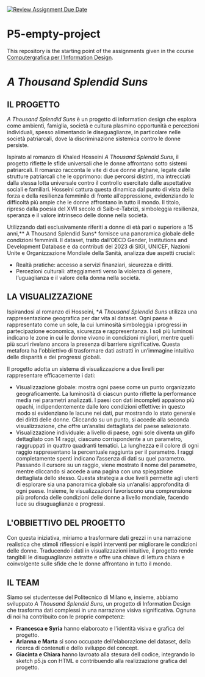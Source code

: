[![Review Assignment Due Date](https://classroom.github.com/assets/deadline-readme-button-22041afd0340ce965d47ae6ef1cefeee28c7c493a6346c4f15d667ab976d596c.svg)](https://classroom.github.com/a/7-MKnzKQ)
# P5-empty-project
This repository is the starting point of the assignments given in the course [Computergrafica per l'Information Design](https://www11.ceda.polimi.it/schedaincarico/schedaincarico/controller/scheda_pubblica/SchedaPublic.do?&evn_default=evento&c_classe=834257&lang=IT&__pj0=0&__pj1=9c10fe379e96db59d55d49b6b4252c5e).

# *A Thousand Splendid Suns*
## IL PROGETTO
*A Thousand Splendid Suns* è un progetto di information design che esplora come ambienti, famiglia, società e cultura plasmino opportunità e percezioni individuali, spesso alimentando le diseguaglianze, in particolare nelle società patriarcali, dove la discriminazione sistemica contro le donne persiste.

Ispirato al romanzo di Khaled Hosseini *A Thousand Splendid Suns*, il progetto riflette le sfide universali che le donne affrontano sotto sistemi patriarcali. Il romanzo racconta le vite di due donne afghane, legate dalle strutture patriarcali che le opprimono: due percorsi distinti, ma intrecciati dalla stessa lotta universale contro il controllo esercitato dalle aspettative sociali e familiari. Hosseini cattura questa dinamica dal punto di vista della forza e della resilienza femminile di fronte all’oppressione, evidenziando le difficoltà più ampie che le donne affrontano in tutto il mondo. Il titolo, ripreso dalla poesia del XVII secolo di Saib-e-Tabrizi, simboleggia resilienza, speranza e il valore intrinseco delle donne nella società.
 
Utilizzando dati esclusivamente riferiti a donne di età pari o superiore a 15 anni,** A Thousand Splendid Suns* fornisce una panoramica globale delle condizioni femminili.
Il dataset, tratto dall’OECD Gender, Institutions and Development Database e da contributi del 2023 di SIGI, UNICEF, Nazioni Unite e Organizzazione Mondiale della Sanità, analizza due aspetti cruciali:

 - Realtà pratiche: accesso a servizi finanziari, sicurezza e diritti.
 - Percezioni culturali: atteggiamenti verso la violenza di genere, l’uguaglianza e il valore della donna nella società.

## LA VISUALIZZAZIONE
Ispirandosi al romanzo di Hosseini, **A Thousand Splendid Suns* utilizza una rappresentazione geografica per dar vita al dataset. Ogni paese è rappresentato come un sole, la cui luminosità simboleggia i progressi in partecipazione economica, sicurezza e rappresentanza. I soli più luminosi indicano le zone in cui le donne vivono in condizioni migliori, mentre quelli più scuri rivelano ancora la presenza di barriere significative. Questa metafora ha l'obbiettivo di trasformare dati astratti in un’immagine intuitiva delle disparità e dei progressi globali.

Il progetto adotta un sistema di visualizzazione a due livelli per rappresentare efficacemente i dati:
 - Visualizzazione globale: mostra ogni paese come un punto organizzato geograficamente. La luminosità di ciascun punto riflette la performance media nei parametri analizzati. I paesi con dati incompleti appaiono più opachi, indipendentemente dalle loro condizioni effettive: in questo modo si evidenziano le lacune nei dati, pur mostrando lo stato generale dei diritti delle donne. Cliccando su un punto, si accede alla seconda visualizzazione, che offre un’analisi dettagliata del paese selezionato.
 - Visualizzazione individuale: a livello di paese, ogni sole diventa un glifo dettagliato con 14 raggi, ciascuno corrispondente a un parametro, raggruppati in quattro quadranti tematici. La lunghezza e il colore di ogni raggio rappresentano la percentuale raggiunta per il parametro. I raggi completamente spenti indicano l’assenza di dati su quel parametro. Passando il cursore su un raggio, viene mostrato il nome del parametro, mentre cliccando si accede a una pagina con una spiegazione dettagliata dello stesso.
Questa strategia a due livelli permette agli utenti di esplorare sia una panoramica globale sia un’analisi approfondita di ogni paese. Insieme, le visualizzazioni favoriscono una comprensione più profonda delle condizioni delle donne a livello mondiale, facendo luce su disuguaglianze e progressi.

## L'OBBIETTIVO DEL PROGETTO
Con questa iniziativa, miriamo a trasformare dati grezzi in una narrazione realistica che stimoli riflessioni e ispiri interventi per migliorare le condizioni delle donne. Traducendo i dati in visualizzazioni intuitive, il progetto rende tangibili le disuguaglianze astratte e offre una chiave di lettura chiara e coinvolgente sulle sfide che le donne affrontano in tutto il mondo.

## IL TEAM
Siamo sei studentesse del Politecnico di Milano e, insieme, abbiamo sviluppato *A Thousand Splendid Suns*, un progetto di Information Design che trasforma dati complessi in una narrazione visiva significativa. Ognuna di noi ha contribuito con le proprie competenz: 
 - **Francesca e Syria** hanno elaboroato e l'identità visiva e grafica del progetto.  
 - **Arianna e Marta** si sono occupate dell’elaborazione del dataset, della ricerca di contenuti e dello sviluppo del concept.  
 - **Giacinta e Chiara** hanno lavroato alla stesura dell codice, integrando lo sketch p5.js con HTML e contribuendo alla realizzazione grafica del progetto.  